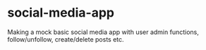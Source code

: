 # social-media-app
Making a mock basic social media app with user admin functions, follow/unfollow, create/delete posts etc.

